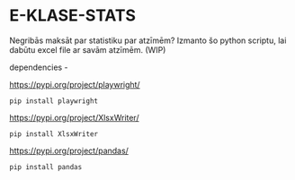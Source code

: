 # E-KLASE-STATS
Negribās maksāt par statistiku par atzīmēm? Izmanto šo python scriptu, lai dabūtu excel file ar savām atzīmēm. (WIP)

dependencies -

https://pypi.org/project/playwright/

`pip install playwright`

https://pypi.org/project/XlsxWriter/

`pip install XlsxWriter`

https://pypi.org/project/pandas/

`pip install pandas`
